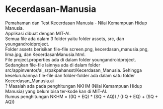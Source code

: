# Kecerdasan-Manusia
Pemahaman dan Test Kecerdasan Manusia - Nilai Kemampuan Hidup Manusia.  
Applikasi dibuat dengan MIT-AI.  
Semua file ada dalam 3 folder yaitu folder assets, src, dan youngandroidproject.    
Folder assets berisikan file-file screen.png, kecerdasan_manusia.png, lima.jpg, dan KecerdasanManusia.html.   
File project.properties ada di dalam folder youngandroidproject.    
Sedangkan file-file lainnya ada di dalam folder src/appinventor/ai_srpakpahansst/Kecerdasan_Manusia.  Sehingga keseluruhannya file-file dan folder-folder ada dalam satu folder Kecerdasan_Manusia.ai     
? Masalah ada pada penghitungan NKHM (Nilai Kemampuan Hidup Manusia) yang belum bisa ter-kode kan di MIT-AI.   
Rumus penghitungan NKHM = ((IQ + EQ) * (SQ + AQ)) / ((IQ + EQ) + (SQ + AQ)) 
